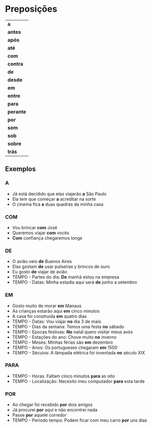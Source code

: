 # Preposições

||
| -- |
| **a** |
| **antes** |
| **após** |
| **até** |
| **com** |
| **contra** |
| **de** |
| **desde** |
| **em** |
| **entre** |
| **para** |
| **perante** |
| **por** |
| **sem** |
| **sob** |
| **sobre** |
| **trás** |

## Exemplos

### A

* Já está decidido que elas viajarão **a** São Paulo
* Ela tem que começar **a** acreditar na sorte
* O cinema fica **a** duas quadras da minha casa

### COM

* Vou brincar **com** José
* Queremos viajar **com** vocês
* **Com** confiança chegaremos longe

### DE

* O avião veio **de** Buenos Aires
* Elas gostam **de** usar pulseiras y brincos de ouro
* Eu gosto **de** viajar de avião
* TEMPO - Partes do dia: **De** manhã estou na empresa
* TEMPO - Datas: Minha estadia aqui será **de** junho a setembro

### EM

* Gosto muito de morar **em** Manaus
* As crianças estarão aqui **em** cinco minutos
* A casa foi construida **em** quatro dias
* TEMPO - Datas: Vou viajar **no** dia 3 de maio
* TEMPO - Dias da semana: Temos uma festa **no** sábado
* TEMPO - Epocas festivas: **No** natal quero visitar meus avós
* TEMPO - Estações do ano: Chove muito **no** inverno
* TEMPO - Meses: Minhas férias são **em** dezembro
* TEMPO - Anos: Os portugueses chegaram **em** 1500
* TEMPO - Séculos: A lâmpada elétrica foi inventada **no** século XIX

### PARA

* TEMPO - Horas: Faltam cinco minutos **para** as oito
* TEMPO - Localização: Necesito meu computador **para** esta tarde

### POR

* Ao chegar foi recebido **por** dois amigos
* Já procurei **por** aqui e não encontrei nada
* Passe **por** aquele corredor
* TEMPO - Periodo tempo: Podem ficar com meu carro **por** uns dias

